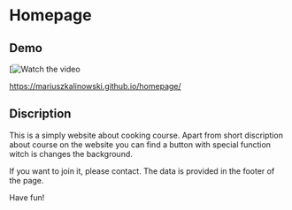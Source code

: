# Homepage

## Demo
[![Watch the video](https://www.veed.io/embed/9ce92ee4-03e0-49a8-a122-87fedc2d29d1)


https://mariuszkalinowski.github.io/homepage/

## Discription

This is a simply website about cooking course. Apart from short discription about course on the website you can find a button with special function witch is changes the background.  

If you want to join it, please contact. The data is provided in the footer of the page. 

Have fun!


